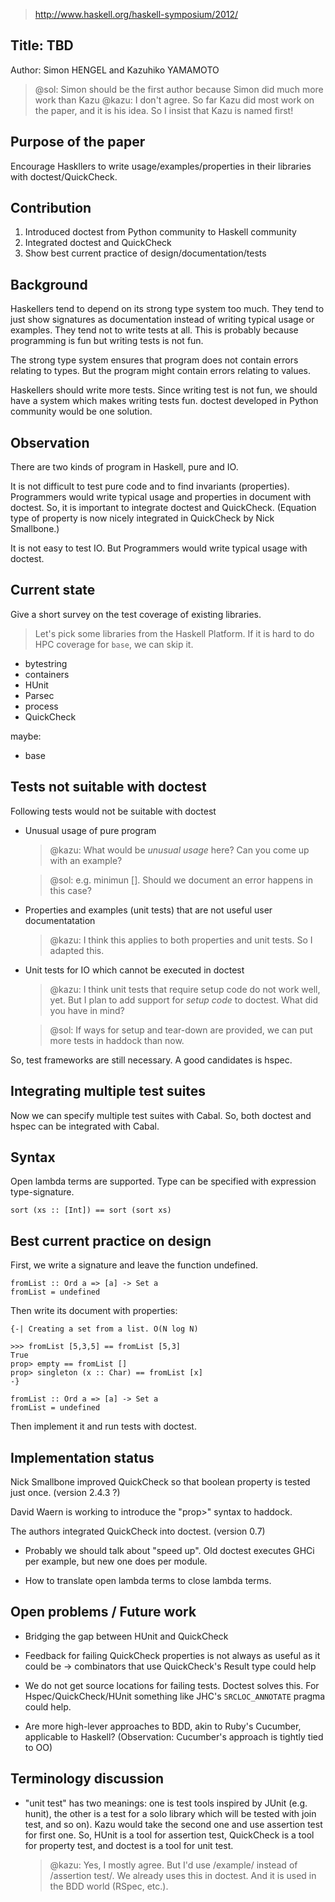 > http://www.haskell.org/haskell-symposium/2012/

## Title: TBD

Author: Simon HENGEL and Kazuhiko YAMAMOTO

> @sol: Simon should be the first author because Simon did much more work than Kazu
> @kazu: I don't agree.  So far Kazu did most work on the paper, and it is his
> idea.  So I insist that Kazu is named first!

## Purpose of the paper

Encourage Haskllers to write usage/examples/properties in their
libraries with doctest/QuickCheck.

## Contribution

1. Introduced doctest from Python community to Haskell community
1. Integrated doctest and QuickCheck
1. Show best current practice of design/documentation/tests

## Background

Haskellers tend to depend on its strong type system too much. They
tend to just show signatures as documentation instead of writing
typical usage or examples. They tend not to write tests at all. This is
probably because programming is fun but writing tests is not fun.

The strong type system ensures that program does not contain errors
relating to types. But the program might contain errors relating to
values.

Haskellers should write more tests. Since writing test is not fun, we
should have a system which makes writing tests fun. doctest developed
in Python community would be one solution.

## Observation

There are two kinds of program in Haskell, pure and IO.

It is not difficult to test pure code and to find invariants
(properties).  Programmers would write typical usage and properties in
document with doctest. So, it is important to integrate doctest and
QuickCheck.  (Equation type of property is now nicely integrated in
QuickCheck by Nick Smallbone.)

It is not easy to test IO. But Programmers would write typical usage
with doctest.

## Current state

Give a short survey on the test coverage of existing libraries.

> Let's pick some libraries from the Haskell Platform.  If it is hard to do HPC
> coverage for `base`, we can skip it.

 - bytestring
 - containers
 - HUnit
 - Parsec
 - process
 - QuickCheck

maybe:

 - base

## Tests not suitable with doctest

Following tests would not be suitable with doctest

  - Unusual usage of pure program

    > @kazu: What would be _unusual usage_ here?  Can you come up with an
    > example?

    > @sol: e.g. minimun [].
    > Should we document an error happens in this case?

  - Properties and examples (unit tests) that are not useful user
    documentatation
    > @kazu: I think this applies to both properties and unit tests.  So I
    > adapted this.

  - Unit tests for IO which cannot be executed in doctest
    > @kazu: I think unit tests that require setup code do not work well, yet.
    > But I plan to add support for _setup code_ to doctest.  What did you have
    > in mind?

    > @sol: If ways for setup and tear-down are provided, 
    > we can put more tests in haddock than now.

So, test frameworks are still necessary. A good candidates is hspec.

## Integrating multiple test suites

Now we can specify multiple test suites with Cabal. So, both doctest
and hspec can be integrated with Cabal.

## Syntax

Open lambda terms are supported. Type can be specified with expression
type-signature.

    sort (xs :: [Int]) == sort (sort xs)

## Best current practice on design

First, we write a signature and leave the function undefined.

    fromList :: Ord a => [a] -> Set a
    fromList = undefined

Then write its document with properties:

    {-| Creating a set from a list. O(N log N)

    >>> fromList [5,3,5] == fromList [5,3]
    True
    prop> empty == fromList []
    prop> singleton (x :: Char) == fromList [x]
    -}

    fromList :: Ord a => [a] -> Set a
    fromList = undefined

Then implement it and run tests with doctest.

## Implementation status

Nick Smallbone improved QuickCheck so that boolean property is tested
just once. (version 2.4.3 ?)

David Waern is working to introduce the "prop>" syntax to haddock.

The authors integrated QuickCheck into doctest. (version 0.7)

   - Probably we should talk about "speed up". Old doctest executes
     GHCi per example, but new one does per module.

   - How to translate open lambda terms to close lambda terms.

## Open problems / Future work

 - Bridging the gap between HUnit and QuickCheck

 - Feedback for failing QuickCheck properties is not always as useful as it
   could be -> combinators that use QuickCheck's Result type could help

 - We do not get source locations for failing tests.  Doctest solves this.  For
   Hspec/QuickCheck/HUnit something like JHC's `SRCLOC_ANNOTATE` pragma could
   help.

 - Are more high-lever approaches to BDD, akin to Ruby's Cucumber, applicable
   to Haskell?  (Observation: Cucumber's approach is tightly tied to OO)

## Terminology discussion

 - "unit test" has two meanings: one is test tools inspired by JUnit
   (e.g. hunit), the other is a test for a solo library which will be
   tested with join test, and so on). Kazu would take the second one
   and use assertion test for first one. So, HUnit is a tool for
   assertion test, QuickCheck is a tool for property test, and doctest
   is a tool for unit test.
   > @kazu: Yes, I mostly agree.  But I'd use /example/ instead of /assertion
   > test/.  We already uses this in doctest.  And it is used in the BDD world
   > (RSpec, etc.).
